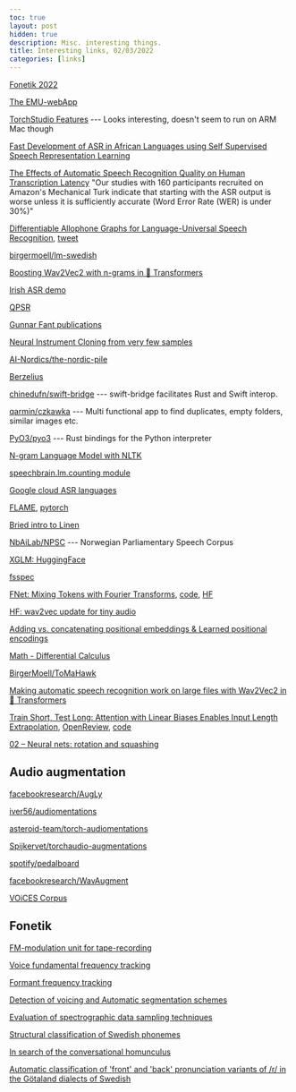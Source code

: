```yaml
---
toc: true
layout: post
hidden: true
description: Misc. interesting things.
title: Interesting links, 02/03/2022
categories: [links]
---
```


[Fonetik 2022](https://2022.fonetik.se/)

[The EMU-webApp](https://www.bas.uni-muenchen.de/~jmh/lehre/Rdf/EMU-SDMS/lesson6/06-emu-webApp.html)

[TorchStudio Features](https://www.torchstudio.ai/features/) --- Looks interesting, doesn't seem to run on ARM Mac though

[Fast Development of ASR in African Languages using Self Supervised Speech Representation Learning](https://arxiv.org/abs/2103.08993)

[The Effects of Automatic Speech Recognition Quality on Human Transcription Latency](https://dl.acm.org/doi/10.1145/2700648.2811331)
"Our studies with 160 participants recruited on Amazon's Mechanical Turk indicate that starting with the ASR output is worse unless it is sufficiently accurate (Word Error Rate (WER) is under 30%)"

[Differentiable Allophone Graphs for Language-Universal Speech Recognition](https://arxiv.org/abs/2107.11628),
[tweet](https://twitter.com/brianyan918/status/1420860185632022531)

[birgermoell/lm-swedish](https://huggingface.co/birgermoell/lm-swedish)

[Boosting Wav2Vec2 with n-grams in 🤗 Transformers](https://huggingface.co/blog/wav2vec2-with-ngram)

[Irish ASR demo](https://phoneticsrv3.lcs.tcd.ie/rec/irish_asr)

[QPSR](https://www.speech.kth.se/qpsr/)

[Gunnar Fant publications](https://www.speech.kth.se/gunnarfant/publications.html)

[Neural Instrument Cloning from very few samples](https://erlj.notion.site/Neural-Instrument-Cloning-from-very-few-samples-2cf41d8b630842ee8c7eb55036a1bfd6)

[AI-Nordics/the-nordic-pile](https://github.com/AI-Nordics/the-nordic-pile)

[Berzelius](https://www.nsc.liu.se/systems/berzelius/)

[chinedufn/swift-bridge](https://github.com/chinedufn/swift-bridge) --- swift-bridge facilitates Rust and Swift interop.

[qarmin/czkawka](https://github.com/qarmin/czkawka) --- Multi functional app to find duplicates, empty folders, similar images etc.

[PyO3/pyo3](https://github.com/PyO3/pyo3) --- Rust bindings for the Python interpreter

[N-gram Language Model with NLTK](https://www.kaggle.com/alvations/n-gram-language-model-with-nltk)

[speechbrain.lm.counting module](https://speechbrain.readthedocs.io/en/latest/API/speechbrain.lm.counting.html)

[Google cloud ASR languages](https://cloud.google.com/speech-to-text/docs/languages)

[FLAME](https://flame.is.tue.mpg.de/index.html),
[pytorch](https://github.com/HavenFeng/photometric_optimization)

[Bried intro to Linen](https://colab.research.google.com/github/google/flax/blob/main/docs/notebooks/linen_intro.ipynb)

[NbAiLab/NPSC](https://huggingface.co/datasets/NbAiLab/NPSC) --- Norwegian Parliamentary Speech Corpus

[XGLM: HuggingFace](https://github.com/huggingface/transformers/commit/d25e25ee2b63ebfcd099deb689a5a7272574a10f)

[fsspec](https://filesystem-spec.readthedocs.io/en/latest/intro.html)

[FNet: Mixing Tokens with Fourier Transforms](https://arxiv.org/abs/2105.03824),
[code](https://github.com/google-research/google-research/tree/master/f_net),
[HF](https://huggingface.co/docs/transformers/model_doc/fnet)

[HF: wav2vec update for tiny audio](https://github.com/huggingface/transformers/commit/125a2882b4997f8ad37beadb8a025114f0f0e1a0)

[Adding vs. concatenating positional embeddings & Learned positional encodings](https://www.youtube.com/watch?v=M2ToEXF6Olw)

[Math - Differential Calculus](https://github.com/ageron/handson-ml2/blob/master/math_differential_calculus.ipynb)

[BirgerMoell/ToMaHawk](https://github.com/BirgerMoell/ToMaHawk)

[Making automatic speech recognition work on large files with Wav2Vec2 in 🤗 Transformers](https://huggingface.co/blog/asr-chunking)

[Train Short, Test Long: Attention with Linear Biases Enables Input Length Extrapolation](https://arxiv.org/abs/2108.12409),
[OpenReview](https://openreview.net/forum?id=R8sQPpGCv0),
[code](https://github.com/ofirpress/attention_with_linear_biases)

[02 – Neural nets: rotation and squashing](https://www.youtube.com/watch?v=0TdAmZUMj2k)

## Audio augmentation

[facebookresearch/AugLy](https://github.com/facebookresearch/AugLy)

[iver56/audiomentations](https://github.com/iver56/audiomentations)

[asteroid-team/torch-audiomentations](https://github.com/asteroid-team/torch-audiomentations)

[Spijkervet/torchaudio-augmentations](https://github.com/Spijkervet/torchaudio-augmentations)

[spotify/pedalboard](https://github.com/spotify/pedalboard)

[facebookresearch/WavAugment](https://github.com/facebookresearch/WavAugment)

[VOiCES Corpus](https://iqtlabs.github.io/voices/)

## Fonetik

[FM-modulation unit for tape-recording](https://www.speech.kth.se/prod/publications/files/qpsr/1960/1960_1_2_019-019.pdf)

[Voice fundamental frequency tracking](https://www.speech.kth.se/prod/publications/files/qpsr/1960/1960_1_1_003-005.pdf)

[Formant frequency tracking](https://www.speech.kth.se/prod/publications/files/qpsr/1960/1960_1_1_006-009.pdf)

[Detection of voicing and Automatic segmentation schemes](https://www.speech.kth.se/prod/publications/files/qpsr/1960/1960_1_1_010-010.pdf)

[Evaluation of spectrographic data sampling techniques](https://www.speech.kth.se/prod/publications/files/qpsr/1960/1960_1_1_011-013.pdf)

[Structural classification of Swedish phonemes](https://www.speech.kth.se/prod/publications/files/qpsr/1960/1960_1_2_010-015.pdf)

[In search of the conversational homunculus](https://www.speech.kth.se/prod/publications/files/3547.pdf)

[Automatic classification of 'front' and 'back' pronunciation variants of /r/ in the Götaland dialects of Swedish](https://www.speech.kth.se/prod/publications/files/qpsr/2007/2007_50_1_113-116.pdf)


